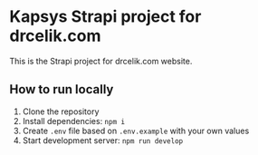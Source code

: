 # Kapsys Strapi project for drcelik.com

This is the Strapi project for drcelik.com website.

## How to run locally

1. Clone the repository
2. Install dependencies: `npm i`
3. Create `.env` file based on `.env.example` with your own values
4. Start development server: `npm run develop`

